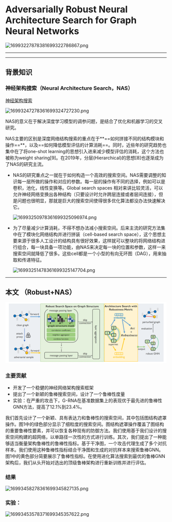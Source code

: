 # Adversarially Robust Neural Architecture Search for Graph Neural Networks

![16993227878381699322786867.png](https://fastly.jsdelivr.net/gh/Chenjiangwen/ImageHostingService@main/pic/16993227878381699322786867.png)

---

---

## 背景知识

### 神经架构搜索（Neural Architecture Search，NAS）

[神经架构搜索](https://zhuanlan.zhihu.com/p/127194745?utm_medium=social&utm_oi=74269941825536)

![16993247278361699324727230.png](https://fastly.jsdelivr.net/gh/Chenjiangwen/ImageHostingService@main/pic/16993247278361699324727230.png)

NAS的意义在于解决深度学习模型的调参问题，是结合了优化和机器学习的交叉研究。

NAS主要的区别是深度网络结构搜索的重点在于**==如何拼接不同的结构模块和操作==**，以及==如何降低模型评估的计算消耗==。同时，近些年的研究趋势也集中在了将one-shot learning的思想引入进来减少模型评估的消耗，这个方法也被称为weight sharing[9]。在2019年，分层(Hierarchical)的思想[8]也逐渐成为了NAS的研究主流。

- NAS的研究重点之一就在于如何构造一个高效的搜索空间。NAS需要调整的知识每一层所做的操作和对应的参数。每一层的操作有不同的选择，例如可以是卷积，池化，线性变换等。Global search spaces 相对来讲比较灵活，可以允许神经网络变换出各种结构（只要设计时允许跨层连接或者层间连接），但是问题也很明显，那就是巨大的搜索空间使得很多优化算法都没办法快速解决它。
  
  ![16993250978361699325096974.png](https://fastly.jsdelivr.net/gh/Chenjiangwen/ImageHostingService@main/pic/16993250978361699325096974.png)
- 为了尽量减少计算消耗，不得不想办法减小搜索空间。后来主流的研究方法集中在了模块化网络结构并进行拼装（cell-based search space），这个思想主要来源于很多人工设计的结构具有很好效果，这样就可以整块的将网络结构进行组合，每一块具备一项功能，由NAS来决定每一块的位置和参数，这样一来搜索空间就降低了很多。这些cell都是一个小型的有向无环图（DAG），用来抽取和传递特征。

	![16993251478361699325147704.png](https://fastly.jsdelivr.net/gh/Chenjiangwen/ImageHostingService@main/pic/16993251478361699325147704.png)

---

## 本文 （Robust+NAS）

![截图](e77de20e10499604f12195a26e8474a6.png)

### 主要贡献

- 开发了一个稳健的神经网络架构搜索框架
- 提出了一个新颖的鲁棒搜索空间，设计了一个鲁棒性度量
- 实验：在严重的攻击下，G-RNA在基准数据集上的表现优于最先进的鲁棒性GNN方法，提高了12.1%到23.4%。

我们首先设计了一个新颖、具有表达力和鲁棒性的搜索空间，其中包括图结构遮罩操作。图1中的绿色部分显示了细粒度的搜索空间。图结构遮罩操作覆盖了图结构的重要鲁棒性要素，并可以恢复各种现有的防御方法。我们使用基于我们设计的搜索空间构建的超网络，以单路径一次性的方式进行训练。其次，我们提出了一种能够适当衡量架构鲁棒性的鲁棒性指标。基于干净图，一个攻击代理生成了多个对抗样本。我们使用这种鲁棒性指标结合干净图和生成的对抗样本来搜索鲁棒GNN。图1中的黄色部分简要展示了鲁棒性指标。在使用进化算法搜索到最优的鲁棒GNN架构后，我们从头开始对选出的顶级鲁棒架构进行重新训练并进行评估。

### 结果

![16993458278361699345827135.png](https://fastly.jsdelivr.net/gh/Chenjiangwen/ImageHostingService@main/pic/16993458278361699345827135.png)

### **实验：**

![16993453578371699345357622.png](https://fastly.jsdelivr.net/gh/Chenjiangwen/ImageHostingService@main/pic/16993453578371699345357622.png)